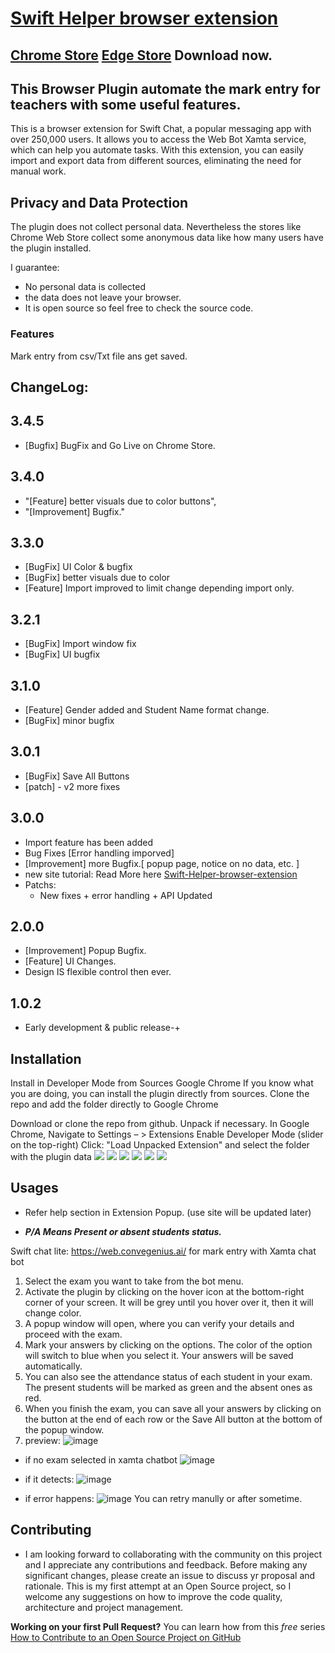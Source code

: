 # [Swift Helper browser extension](https://incpi.github.io/Swift-Helper-browser-extension/)

## [Chrome Store](https://chromewebstore.google.com/detail/swift-helper/jddbdbmfkjpdonhlkldehcdgmcpecedc)  [Edge Store](https://microsoftedge.microsoft.com/addons/detail/swift-helper/fjomdodnpampgonfahapeepbgakcckao) Download now.

This Browser Plugin automate the mark entry for teachers with some useful features.
---
This is a browser extension for Swift Chat, a popular messaging app with over 250,000 users. It allows you to access the Web Bot Xamta service, which can help you automate tasks. With this extension, you can easily import and export data from different sources, eliminating the need for manual work.

## Privacy and Data Protection
The plugin does not collect personal data. Nevertheless the stores like Chrome Web Store collect some anonymous data like how many users have the plugin installed.

I guarantee:

- No personal data is collected
- the data does not leave your browser.
- It is open source so feel free to check the source code.

### Features
Mark entry from csv/Txt file ans get saved.

## ChangeLog:
## 3.4.5
- [Bugfix] BugFix and Go Live on Chrome Store.

## 3.4.0 
 - "[Feature] better visuals due to color buttons",
 - "[Improvement] Bugfix."
## 3.3.0
 - [BugFix] UI Color & bugfix
 - [BugFix] better visuals due to color
 - [Feature] Import improved to limit change depending import only.
## 3.2.1
 - [BugFix] Import window fix
 - [BugFix] UI bugfix

## 3.1.0 
- [Feature] Gender added and Student Name format change.
- [BugFix] minor bugfix

## 3.0.1 
- [BugFix] Save All Buttons
- [patch] - v2 more fixes

## 3.0.0
- Import feature has been added
- Bug Fixes [Error handling imporved]
- [Improvement] more Bugfix.[ popup page, notice on no data, etc. ]
- new site tutorial: Read More here [Swift-Helper-browser-extension](https://incpi.github.io/Swift-Helper-browser-extension/)
- Patchs:
  -  New fixes + error handling + API Updated 

## 2.0.0
- [Improvement] Popup Bugfix.
- [Feature] UI Changes.
- Design IS flexible control then ever.

## 1.0.2
- Early development & public release-+
  
## Installation 
Install in Developer Mode from Sources
Google Chrome
If you know what you are doing, you can install the plugin directly from sources. Clone the repo and add the folder directly to Google Chrome

Download or clone the repo from github. Unpack if necessary.
In Google Chrome, Navigate to Settings – > Extensions
Enable Developer Mode (slider on the top-right)
Click: "Load Unpacked Extension" and select the folder with the plugin data
![](/docs/Github/Github_1.webp)
![](/docs/Github/Github_2.webp)
![](/docs/Github/Github_3.webp)
![](/docs/Github/Github_4.webp)
![](/docs/Github/Github_5.webp)
![](/docs/Github/Github_6.webp)

## Usages 
- Refer help section in Extension Popup. (use site will be updated later)

- ***P/A Means Present or absent students status.***

Swift chat lite:
https://web.convegenius.ai/
for mark entry with Xamta chat bot

 1. Select the exam you want to take from the bot menu.
 2. Activate the plugin by clicking on the hover icon at the bottom-right corner of your screen. It will be grey until you hover over it, then it will change color.
 3. A popup window will open, where you can verify your details and proceed with the exam.
 4. Mark your answers by clicking on the options. The color of the option will switch to blue when you select it. Your answers will be saved automatically.
 5. You can also see the attendance status of each student in your exam. The present students will be marked as green and the absent ones as red.
 6. When you finish the exam, you can save all your answers by clicking on the button at the end of each row or the Save All button at the bottom of the popup window.
 7. preview:
   ![image](/docs/Snapshots/exam_snapshot1.webp)

   - if no exam selected in xamta chatbot
    ![image](/docs/Snapshots/blank.webp)
    
   - if it detects:
    ![image](/docs/Snapshots/exam_snapshot1.webp)
    
   - if error happens:
    ![image](https://github.com/incpi/Swift-Helper-browser-extension/assets/87596092/487d874f-b05e-4056-bc93-ce193488d18c)
    You can retry manully or after sometime.

## Contributing

- I am looking forward to collaborating with the community on this project and I appreciate any contributions and feedback. 
Before making any significant changes, please create an issue to discuss yr proposal and rationale. 
This is my first attempt at an Open Source project, so I welcome any suggestions on how to improve the code quality, architecture and project management.

**Working on your first Pull Request?** You can learn how from this *free* series [How to Contribute to an Open Source Project on GitHub](https://egghead.io/series/how-to-contribute-to-an-open-source-project-on-github)
